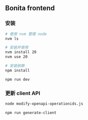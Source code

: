 
## Bonita frontend

### 安装

```sh
# 使用 nvm 管理 node
nvm ls

# 安装并使用
nvm install 20
nvm use 20

# 安装依赖
npm install

npm run dev
```

### 更新 client API
```sh
node modify-openapi-operationids.js

npm run generate-client
```
